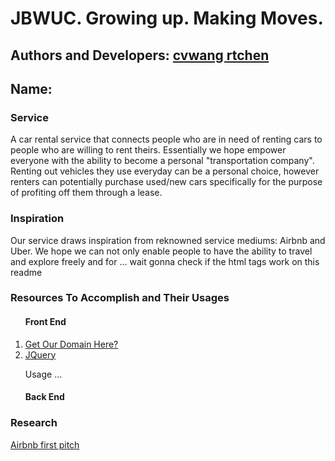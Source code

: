 <h1> JBWUC. Growing up. Making Moves. </h1>

<h2> Authors and Developers: 
  <a href = "https://github.com/cvwang"> cvwang </a>
  <a href = "https://github.com/ryantc94"> rtchen </a>

<h2> Name: </h2>

<h3> Service </h3>

A car rental service that connects people who are in need of renting cars to people who are willing to rent theirs. Essentially we hope empower everyone with the ability to become a personal "transportation company". Renting out vehicles they use everyday can be a personal choice, however renters can potentially purchase used/new cars specifically for the purpose of profiting off them through a lease. 

<h3> Inspiration </h3>

Our service draws inspiration from reknowned service mediums: Airbnb and Uber. We hope we can not only enable people to have the ability to travel and explore freely and for ... wait gonna check if the html tags work on this readme

<h3> Resources To Accomplish and Their Usages </h3> 
    <ol><h4> Front End </h4>
      <li><a href="https://domains.google/"> Get Our Domain Here? </a>
      <li><a href="http://api.jquery.com/"> JQuery </a>
        <p> Usage ... </p> 
      <h4> Back End </h4> 
    </ol>

<h3> Research </h3>

<a href="http://www.businessinsider.com/airbnb-a-13-billion-dollar-startups-first-ever-pitch-deck-2011-9#-1"> Airbnb first pitch </a>
